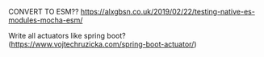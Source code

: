 CONVERT TO ESM??
https://alxgbsn.co.uk/2019/02/22/testing-native-es-modules-mocha-esm/

Write all actuators like spring boot?
(https://www.vojtechruzicka.com/spring-boot-actuator/)
